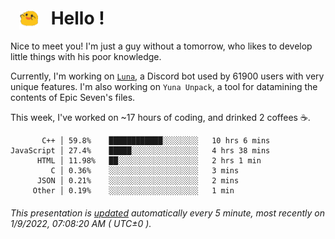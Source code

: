 <h1>   <img src="./spoink.gif" style="vertical-align:middle;" width="30px">   Hello ! </h1>

Nice to meet you! I'm just a guy without a tomorrow, who likes to develop little things with his poor knowledge.

Currently, I'm working on <a href='https://github.com/Asgarrrr/Luna'>`Luna`</a>, a Discord bot used by 61900 users with very unique features. I'm also working on `Yuna Unpack`, a tool for datamining the contents of Epic Seven's files.

This week, I've worked on ~17 hours of coding, and drinked 2 coffees ☕.

```
       C++ │ 59.8%    ████████████░░░░░░░░   10 hrs 6 mins
JavaScript │ 27.4%    █████░░░░░░░░░░░░░░░   4 hrs 38 mins
      HTML │ 11.98%   ██░░░░░░░░░░░░░░░░░░   2 hrs 1 min
         C │ 0.36%    ░░░░░░░░░░░░░░░░░░░░   3 mins
      JSON │ 0.21%    ░░░░░░░░░░░░░░░░░░░░   2 mins
     Other │ 0.19%    ░░░░░░░░░░░░░░░░░░░░   1 min
```

###### This presentation is [updated](https://github.com/Asgarrrr) automatically every 5 minute, most recently on 1/9/2022, 07:08:20 AM ( UTC±0 ).